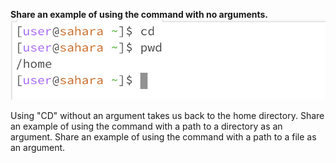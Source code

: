 **Share an example of using the command with no arguments.**
![Image](1.png)

Using "CD" without an argument takes us back to the home directory.
Share an example of using the command with a path to a directory as an argument.
Share an example of using the command with a path to a file as an argument.
